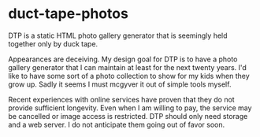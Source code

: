 duct-tape-photos
================

DTP is a static HTML photo gallery generator that is seemingly held together only by duck tape.

Appearances are deceiving.
My design goal for DTP is to have a photo gallery generator that I can maintain at least for the next twenty years.
I'd like to have some sort of a photo collection to show for my kids when they grow up.
Sadly it seems I must mcgyver it out of simple tools myself.

Recent experiences with online services have proven that they do not provide sufficient longevity.
Even when I am willing to pay, the service may be cancelled or image access is restricted.
DTP should only need storage and a web server.
I do not anticipate them going out of favor soon.

